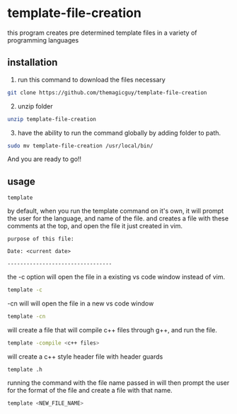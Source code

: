 # template-file-creation
this program creates pre determined template files in a variety of programming languages

## installation

1. run this command to download the files necessary
```bash
git clone https://github.com/themagicguy/template-file-creation
```
2. unzip folder
```bash
unzip template-file-creation
```

3. have the ability to run the command globally by adding folder to path. 
``` bash
sudo mv template-file-creation /usr/local/bin/
```

And you are ready to go!!

## usage
```
template
```
by default, when you run the template command on it's own, it will prompt the user for the language, and name of the file. and creates a file with these comments at the top, and open the file it just created in vim. 
```
purpose of this file:

Date: <current date>

---------------------------------
```

the -c option will open the file in a existing vs code window instead of vim. 
```bash
template -c
```

-cn will will open the file in a new vs code window
```bash
template -cn
```

will create a file that will compile c++ files through g++, and run the file.
```bash
template -compile <c++ files>
```

will create a c++ style header file with header guards 
```
template .h
```

running the command with the file name passed in will then prompt the user for the format of the file and create a file with that name. 
```bash
template <NEW_FILE_NAME>
```

